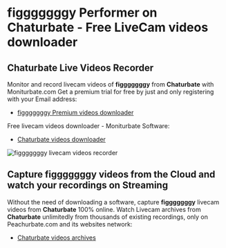 # figggggggy Performer on Chaturbate - Free LiveCam videos downloader

## Chaturbate Live Videos Recorder

Monitor and record livecam videos of **figggggggy** from **Chaturbate** with Moniturbate.com
Get a premium trial for free by just and only registering with your Email address:
* [figggggggy Premium videos downloader](https://moniturbate.com/request-demo-licence-key.html)

Free livecam videos downloader - Moniturbate Software:
* [Chaturbate videos downloader](https://moniturbate.com/moniturbate-download-software.html)

![figggggggy livecam videos recorder](https://peachurnet.com/templates/moniturbate-software.png)


## Capture figggggggy videos from the Cloud and watch your recordings on Streaming

Without the need of downloading a software, capture **figggggggy** livecam videos from **Chaturbate** 100% online.
Watch Livecam archives from **Chaturbate** unlimitedly from thousands of existing recordings, only on Peachurbate.com and its websites network:
* [Chaturbate videos archives](https://peachurnet.com/)